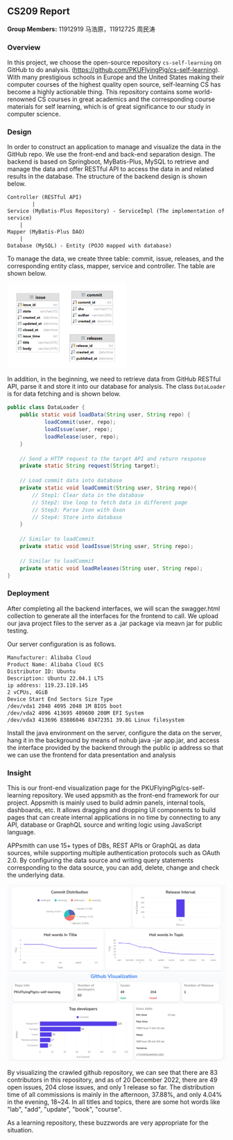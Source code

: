 ## CS209 Report

**Group Members:** 11912919 马浩原，11912725 周民涛

### Overview

In this project, we choose the open-source repository `cs-self-learning` on GitHub to do analysis. (https://github.com/PKUFlyingPig/cs-self-learning). With many prestigious schools in Europe and the United States making their computer courses of the highest quality open source, self-learning CS has become a highly actionable thing. This repository contains some world-renowned CS courses in great academics and the corresponding course materials for self learning, which is of great significance to our study in computer science.

### Design

In order to construct an application to manage and visualize the data in the GitHub repo. We use the front-end and back-end separation design. The backend is based on Springboot, MyBatis-Plus, MySQL to retrieve and manage the data and offer RESTful API to access the data in and related results in the database. The structure of the backend design is shown below.

```
Controller (RESTful API)	
    	|
Service (MyBatis-Plus Repository) - ServiceImpl (The implementation of service)
	|
Mapper (MyBatis-Plus DAO) 
	|
Database (MySQL) - Entity (POJO mapped with database)
```

To manage the data, we create three table: commit, issue, releases, and the corresponding entity class, mapper, service and controller. The table are shown below.

<img decoding="async" src="https://github.com/Evens1sen/Github-Visualization/blob/main/cs209_table.png" style="zoom:50%;" />

In addition, in the beginning, we need to retrieve data from GitHub RESTful API, parse it and store it into our database for analysis. The class `DataLoader` is for data fetching and is shown below.

```java
public class DataLoader {
    public static void loadData(String user, String repo) {
            loadCommit(user, repo);
            loadIssue(user, repo);
            loadRelease(user, repo);
    }
    
    // Send a HTTP request to the target API and return response
    private static String request(String target);
    
    // Load commit data into database
    private static void loadCommit(String user, String repo){
        // Step1: Clear data in the database
        // Step2: Use loop to fetch data in different page
        // Step3: Parse Json with Gson
        // Step4: Store into database
    }
    
    // Similar to loadCommit
    private static void loadIssue(String user, String repo);
    
    // Similar to loadCommit
    private static void loadReleases(String user, String repo);
}
```

### Deployment

After completing all the backend interfaces, we will scan the swagger.html collection to generate all the interfaces for the frontend to call. We upload our java project files to the server as a .jar package via meavn jar for public testing.

Our server configuration is as follows.

```
Manufacturer: Alibaba Cloud
Product Name: Alibaba Cloud ECS
Distributor ID: Ubuntu
Description: Ubuntu 22.04.1 LTS
ip address: 119.23.110.145
2 vCPUs, 4GiB
Device Start End Sectors Size Type
/dev/vda1 2048 4095 2048 1M BIOS boot
/dev/vda2 4096 413695 409600 200M EFI System
/dev/vda3 413696 83886046 83472351 39.8G Linux filesystem
```

Install the java environment on the server, configure the data on the server, hang it in the background by means of nohub java -jar app.jar, and access the interface provided by the backend through the public ip address so that we can use the frontend for data presentation and analysis

### Insight

This is our front-end visualization page for the PKUFlyingPig/cs-self-learning repository. We used appsmith as the front-end framework for our project. Appsmith is mainly used to build admin panels, internal tools, dashboards, etc. It allows dragging and dropping UI components to build pages that can create internal applications in no time by connecting to any API, database or GraphQL source and writing logic using JavaScript language.

APPsmith can use 15+ types of DBs, REST APIs or GraphQL as data sources, while supporting multiple authentication protocols such as OAuth 2.0. By configuring the data source and writing query statements corresponding to the data source, you can add, delete, change and check the underlying data.

<img decoding="async" src="https://github.com/Evens1sen/Github-Visualization/blob/main/frontend_1.png" style="zoom:50%;" />

<img decoding="async" src="https://github.com/Evens1sen/Github-Visualization/blob/main/frontend_2.png" style="zoom:50%;" />

By visualizing the crawled github repository, we can see that there are 83 contributors in this repository, and as of 20 December 2022, there are 49 open issues, 204 close issues, and only 1 release so far. The distribution time of all commissions is mainly in the afternoon, 37.88%, and only 4.04% in the evening, 18~24. In all titles and topics, there are some hot words like "lab", "add", "update", "book", "course".

As a learning repository, these buzzwords are very appropriate for the situation.
